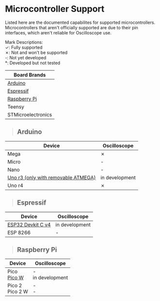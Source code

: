 # Microcontroller Support

Listed here are the documented capabilites for supported microcontrollers. Microcontrollers that aren't officially supported are due to their pin interfaces, which aren't reliable for Oscilloscope use.

Mark Descriptions:<br>
&check;: Fully supported<br>
&cross;: Not and won't be supported<br>
-: Not yet developed<br>
*: Developed but not tested

| Board Brands |
| -- |
| [Arduino](#arduino) |
| [Espressif](#espressif) |
| [Raspberry Pi](#raspberry-pi) |
| Teensy |
| STMicroelectronics |

> ## Arduino

| Device | Oscilloscope
| -- | -- |
| Mega | &cross; |
| Micro | - |
| Nano | - |
| [Uno r3 (only with removable ATMEGA)](https://github.com/Microcontroller-Oscilloscope/Uno) | in development |
| Uno r4 | &cross; | - |

> ## Espressif

| Device | Oscilloscope |
| -- | -- |
| [ESP32 Devkit C v4](https://github.com/Microcontroller-Oscilloscope/ESP32) | in development |
| ESP 8266 | - | - |

> ## Raspberry Pi

| Device | Oscilloscope |
| -- | -- |
| Pico<br>[Pico W](https://github.com/Microcontroller-Oscilloscope/Pico) | -<br>in development |
| Pico 2<br>Pico 2 W | -<br>- |